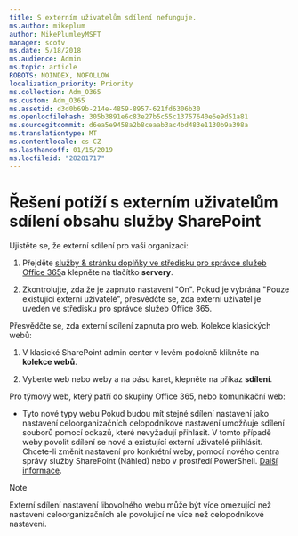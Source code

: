 ```yaml
---
title: S externím uživatelům sdílení nefunguje.
ms.author: mikeplum
author: MikePlumleyMSFT
manager: scotv
ms.date: 5/18/2018
ms.audience: Admin
ms.topic: article
ROBOTS: NOINDEX, NOFOLLOW
localization_priority: Priority
ms.collection: Adm_O365
ms.custom: Adm_O365
ms.assetid: d3d0b69b-214e-4859-8957-621fd6306b30
ms.openlocfilehash: 305b3891e6c83e27b5c55c13757640e6e9d51a81
ms.sourcegitcommit: d6ea5e9458a2b8ceaab3ac4bd483e1130b9a398a
ms.translationtype: MT
ms.contentlocale: cs-CZ
ms.lasthandoff: 01/15/2019
ms.locfileid: "28281717"
---
```

# <a name="fix-problems-sharing-sharepoint-content-with-external-users"></a>Řešení potíží s externím uživatelům sdílení obsahu služby SharePoint

Ujistěte se, že externí sdílení pro vaši organizaci:
  
1. Přejděte [služby &amp; stránku doplňky ve středisku pro správce služeb Office 365](https://portal.office.com/adminportal/home#/Settings/ServicesAndAddIns)a klepněte na tlačítko **servery**.
    
2. Zkontrolujte, zda že je zapnuto nastavení "On". Pokud je vybrána "Pouze existující externí uživatelé", přesvědčte se, zda externí uživatel je uveden ve středisku pro správce služeb Office 365.
    
Přesvědčte se, zda externí sdílení zapnuta pro web. Kolekce klasických webů:
  
1. V klasické SharePoint admin center v levém podokně klikněte na **kolekce webů**.
    
2. Vyberte web nebo weby a na pásu karet, klepněte na příkaz **sdílení**.
    
Pro týmový web, který patří do skupiny Office 365, nebo komunikační web:
  
- Tyto nové typy webu Pokud budou mít stejné sdílení nastavení jako nastavení celoorganizačních celopodnikové nastavení umožňuje sdílení souborů pomocí odkazů, které nevyžadují přihlásit. V tomto případě weby povolit sdílení se nové a existující externí uživatelé přihlásit. Chcete-li změnit nastavení pro konkrétní weby, pomocí nového centra správy služby SharePoint (Náhled) nebo v prostředí PowerShell. [Další informace](https://go.microsoft.com/fwlink/?linkid=871863).
    
> [!NOTE]
> Externí sdílení nastavení libovolného webu může být více omezující než nastavení celoorganizačních ale povolující ne více než celopodnikové nastavení. 
  

